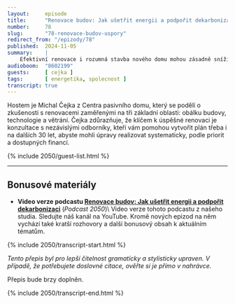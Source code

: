 ```yaml
---
layout:     episode
title:      "Renovace budov: Jak ušetřit energii a podpořit dekarbonizaci"
number:     78
slug:       "78-renovace-budov-uspory"
redirect_from: "/epizody/78"
published:  2024-11-05
summary:    |
    Efektivní renovace i rozumná stavba nového domu mohou zásadně snížit náklady na energie a přispět k dekarbonizaci bydlení, ať už máte starší dům, plánujete novostavbu, nebo bydlíte v bytě. Jak přistupovat k úpravám, aby vám domov lépe sloužil dnes i za desítky let? V této epizodě diskutujeme, jak přemýšlet nad renovacemi, které umožňují optimalizovat spotřebu energie, lépe plánovat investice a adaptovat bydlení tak, aby odpovídalo vašim měnícím se potřebám.
audioboom:  "8602199"
guests:     [ cejka ]
tags:       [ energetika, spolecnost ]
transcript: true
---
```

Hostem je Michal Čejka z Centra pasivního domu, který se podělí o zkušenosti s renovacemi zaměřenými na tři základní oblasti: obálku budovy, technologie a větrání. Čejka zdůrazňuje, že klíčem k úspěšné renovaci je konzultace s nezávislými odborníky, kteří vám pomohou vytvořit plán třeba i na dalších 30 let, abyste mohli úpravy realizovat systematicky, podle priorit a dostupných financí.

{% include 2050/guest-list.html %}

---

## Bonusové materiály

<div class="bonus-material" markdown="1">

* **Video verze podcastu [Renovace budov: Jak ušetřit energii a podpořit dekarbonizaci](https://youtu.be/vq1BsMN_MNs)** (_Podcast 2050_)\\
  Video verze tohoto podcastu z našeho studia. Sledujte náš kanál na YouTube. Kromě nových epizod na něm vychází také kratší rozhovory a další bonusový obsah k aktuálním tématům.

</div>

{% include 2050/transcript-start.html %}

_Tento přepis byl pro lepší čitelnost gramaticky a stylisticky upraven. V případě, že potřebujete doslovné citace, ověřte si je přímo v nahrávce._

Přepis bude brzy doplněn.

{% include 2050/transcript-end.html %}
